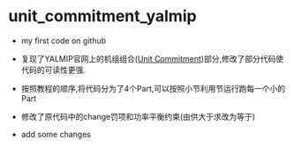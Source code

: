 # unit_commitment_yalmip
- my first code on github

- 复现了YALMIP官网上的机组组合([Unit Commitment](https://yalmip.github.io/example/unitcommitment/))部分,修改了部分代码使代码的可读性更强.

- 按照教程的顺序,将代码分为了4个Part,可以按照小节利用节运行跑每一个小的Part

- 修改了原代码中的change罚项和功率平衡约束(由供大于求改为等于)

- add some changes

